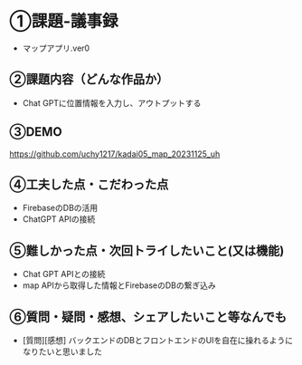 # ①課題-議事録

- マップアプリ.ver0

## ②課題内容（どんな作品か）

- Chat GPTに位置情報を入力し、アウトプットする

## ③DEMO

https://github.com/uchy1217/kadai05_map_20231125_uh

## ④工夫した点・こだわった点

- FirebaseのDBの活用
- ChatGPT APIの接続

## ⑤難しかった点・次回トライしたいこと(又は機能)

- Chat GPT APIとの接続
- map APIから取得した情報とFirebaseのDBの繋ぎ込み

## ⑥質問・疑問・感想、シェアしたいこと等なんでも

- [質問][感想]
バックエンドのDBとフロントエンドのUIを自在に操れるようになりたいと思いました

